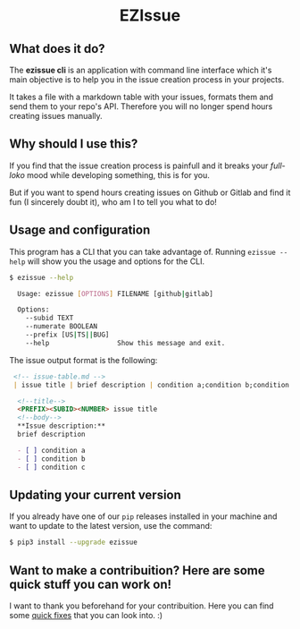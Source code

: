 <p align="center">
  <!-- <img src="https://raw.githubusercontent.com/andre-filho/commit-helper/master/assets/200-200.png" style="align: center"> -->
  <h1 align="center">EZIssue</h3>
</p>

<p align="center">
  <!-- <a href="https://travis-ci.org/andre-filho/commit-helper">
    <img src="https://travis-ci.org/andre-filho/commit-helper.svg?branch=master" alt="Build Status">
  </a>
  <a href="https://codeclimate.com/github/andre-filho/commit-helper/maintainability">
    <img src="https://api.codeclimate.com/v1/badges/0ef7545d395120222d77/maintainability" alt="Maintainability">
  </a>
  <a href="https://codebeat.co/projects/github-com-andre-filho-commit-helper-master"><img alt="codebeat badge" src="https://codebeat.co/badges/7621c6dc-7143-4efa-af3e-45508210d276" /></a>
  <a href="https://www.codacy.com/app/andre-filho/commit-helper?utm_source=github.com&amp;utm_medium=referral&amp;utm_content=andre-filho/commit-helper&amp;utm_campaign=Badge_Grade">
    <img src="https://api.codacy.com/project/badge/Grade/595af9a088cf44e19ec2679a8c2617f6" alt="Codacy Badge">
  </a>
  <a href="https://codeclimate.com/github/andre-filho/commit-helper/test_coverage"><img src="https://api.codeclimate.com/v1/badges/0ef7545d395120222d77/test_coverage" /></a>
  <a class="badge-align" href="https://www.codacy.com/app/andre-filho/commit-helper?utm_source=github.com&amp;utm_medium=referral&amp;utm_content=andre-filho/commit-helper&amp;utm_campaign=Badge_Coverage">
    <img src="https://api.codacy.com/project/badge/Coverage/595af9a088cf44e19ec2679a8c2617f6"/>
  </a> -->
</p>

## What does it do?
The **ezissue cli** is an application with command line interface which it's main objective is to help you
in the issue creation process in your projects.

It takes a file with a markdown table with your issues, formats them and send them to your repo's API.
Therefore you will no longer spend hours creating issues manually.

## Why should I use this?
If you find that the issue creation process is painfull and it breaks your *full-loko* mood while developing something, this is for you.

But if you want to spend hours creating issues on Github or Gitlab and find it fun (I sincerely doubt it), who am I to tell you what to do!

## Usage and configuration

This program has a CLI that you can take advantage of. Running `ezissue --help`
will show you the usage and options for the CLI.

```bash
$ ezissue --help

  Usage: ezissue [OPTIONS] FILENAME [github|gitlab]

  Options:
    --subid TEXT
    --numerate BOOLEAN
    --prefix [US|TS||BUG]
    --help                 Show this message and exit.
```

The issue output format is the following:

```markdown
 <!-- issue-table.md -->
 | issue title | brief description | condition a;condition b;condition c |
```

```markdown
  <!--title-->
  <PREFIX><SUBID><NUMBER> issue title
  <!--body-->
  **Issue description:**
  brief description

  - [ ] condition a
  - [ ] condition b
  - [ ] condition c
```

## Updating your current version

If you already have one of our `pip` releases installed in your machine and want to update to the latest version, use the command:

```bash
$ pip3 install --upgrade ezissue
```

## Want to make a contribuition? Here are some quick stuff you can work on!

I want to thank you beforehand for your contribuition. Here you can find some [quick fixes](https://codebeat.co/projects/github-com-andre-filho-ezissue-development/quick_wins) that you can look into. :)
